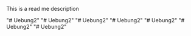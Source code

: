 This is a read me description






"# Uebung2" 
"# Uebung2" 
"# Uebung2" 
"# Uebung2" 
"# Uebung2" 
"# Uebung2" 
"# Uebung2" 
